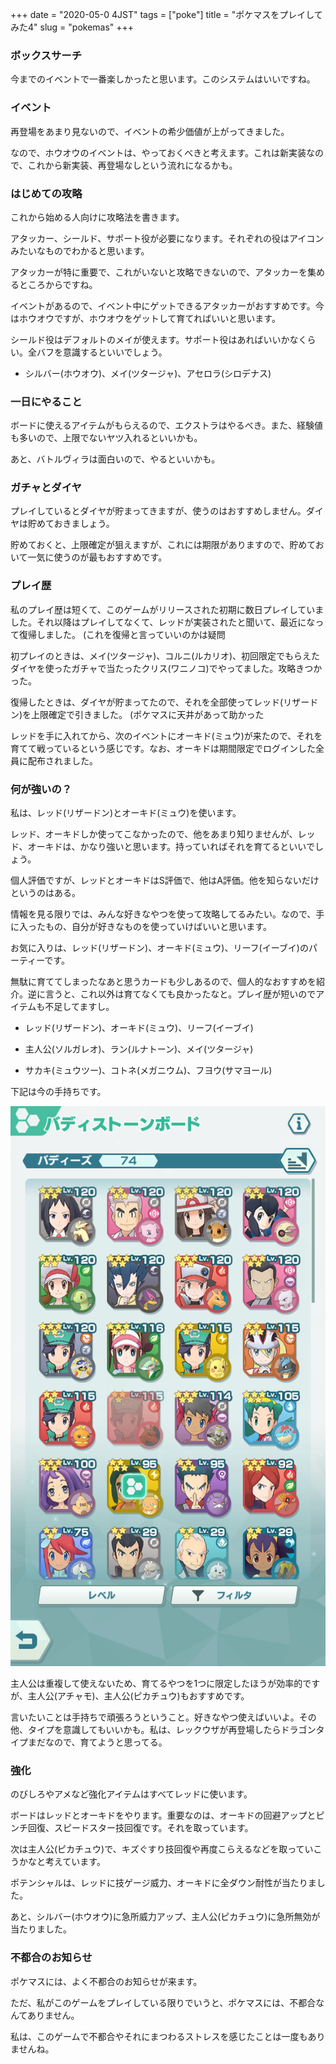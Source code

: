 +++
date = "2020-05-0 4JST"
tags = ["poke"]
title = "ポケマスをプレイしてみた4"
slug = "pokemas"
+++

### ボックスサーチ

今までのイベントで一番楽しかったと思います。このシステムはいいですね。

### イベント

再登場をあまり見ないので、イベントの希少価値が上がってきました。

なので、ホウオウのイベントは、やっておくべきと考えます。これは新実装なので、これから新実装、再登場なしという流れになるかも。

### はじめての攻略

これから始める人向けに攻略法を書きます。

アタッカー、シールド、サポート役が必要になります。それぞれの役はアイコンみたいなものでわかると思います。

アタッカーが特に重要で、これがいないと攻略できないので、アタッカーを集めるところからですね。

イベントがあるので、イベント中にゲットできるアタッカーがおすすめです。今はホウオウですが、ホウオウをゲットして育てればいいと思います。

シールド役はデフォルトのメイが使えます。サポート役はあればいいかなくらい。全バフを意識するといいでしょう。

- シルバー(ホウオウ)、メイ(ツタージャ)、アセロラ(シロデナス)

### 一日にやること

ボードに使えるアイテムがもらえるので、エクストラはやるべき。また、経験値も多いので、上限でないヤツ入れるといいかも。

あと、バトルヴィラは面白いので、やるといいかも。

### ガチャとダイヤ

プレイしているとダイヤが貯まってきますが、使うのはおすすめしません。ダイヤは貯めておきましょう。

貯めておくと、上限確定が狙えますが、これには期限がありますので、貯めておいて一気に使うのが最もおすすめです。

### プレイ歴

私のプレイ歴は短くて、このゲームがリリースされた初期に数日プレイしていました。それ以降はプレイしてなくて、レッドが実装されたと聞いて、最近になって復帰しました。 (これを復帰と言っていいのかは疑問

初プレイのときは、メイ(ツタージャ)、コルニ(ルカリオ)、初回限定でもらえたダイヤを使ったガチャで当たったクリス(ワニノコ)でやってました。攻略きつかった。

復帰したときは、ダイヤが貯まってたので、それを全部使ってレッド(リザードン)を上限確定で引きました。 (ポケマスに天井があって助かった

レッドを手に入れてから、次のイベントにオーキド(ミュウ)が来たので、それを育てて戦っているという感じです。なお、オーキドは期間限定でログインした全員に配布されました。

### 何が強いの？

私は、レッド(リザードン)とオーキド(ミュウ)を使います。

レッド、オーキドしか使ってこなかったので、他をあまり知りませんが、レッド、オーキドは、かなり強いと思います。持っていればそれを育てるといいでしょう。

個人評価ですが、レッドとオーキドはS評価で、他はA評価。他を知らないだけというのはある。

情報を見る限りでは、みんな好きなやつを使って攻略してるみたい。なので、手に入ったもの、自分が好きなものを使っていけばいいと思います。

お気に入りは、レッド(リザードン)、オーキド(ミュウ)、リーフ(イーブイ)のパーティーです。

無駄に育ててしまったなあと思うカードも少しあるので、個人的なおすすめを紹介。逆に言うと、これ以外は育てなくても良かったなと。プレイ歴が短いのでアイテムも不足してますし。

- レッド(リザードン)、オーキド(ミュウ)、リーフ(イーブイ)

- 主人公(ソルガレオ)、ラン(ルナトーン)、メイ(ツタージャ)

- サカキ(ミュウツー)、コトネ(メガニウム)、フヨウ(サマヨール)

下記は今の手持ちです。

![](https://github.com/syui/mstdn.page/raw/master/img/mastodon/media_attachments/files/000/000/009/small/dbb05481006b2f9c.png)

主人公は重複して使えないため、育てるやつを1つに限定したほうが効率的ですが、主人公(アチャモ)、主人公(ピカチュウ)もおすすめです。

言いたいことは手持ちで頑張ろうということ。好きなやつ使えばいいよ。その他、タイプを意識してもいいかも。私は、レックウザが再登場したらドラゴンタイプまだなので、育てようと思ってる。

### 強化

のびしろやアメなど強化アイテムはすべてレッドに使います。

ボードはレッドとオーキドをやります。重要なのは、オーキドの回避アップとピンチ回復、スピードスター技回復です。それを取っています。

次は主人公(ピカチュウ)で、キズぐすり技回復や再度こらえるなどを取っていこうかなと考えています。

ポテンシャルは、レッドに技ゲージ威力、オーキドに全ダウン耐性が当たりました。

あと、シルバー(ホウオウ)に急所威力アップ、主人公(ピカチュウ)に急所無効が当たりました。

### 不都合のお知らせ

ポケマスには、よく不都合のお知らせが来ます。

ただ、私がこのゲームをプレイしている限りでいうと、ポケマスには、不都合なんてありません。

私は、このゲームで不都合やそれにまつわるストレスを感じたことは一度もありませんね。
